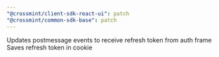 ```yaml
---
"@crossmint/client-sdk-react-ui": patch
"@crossmint/common-sdk-base": patch
---
```


Updates postmessage events to receive refresh token from auth frame
Saves refresh token in cookie
